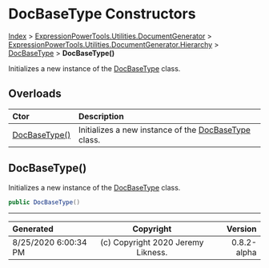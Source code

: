 ﻿# DocBaseType Constructors

[Index](../index.md) > [ExpressionPowerTools.Utilities.DocumentGenerator](ExpressionPowerTools.Utilities.DocumentGenerator.a.md) > [ExpressionPowerTools.Utilities.DocumentGenerator.Hierarchy](ExpressionPowerTools.Utilities.DocumentGenerator.Hierarchy.n.md) > [DocBaseType](ExpressionPowerTools.Utilities.DocumentGenerator.Hierarchy.DocBaseType.cs.md) > **DocBaseType()**

Initializes a new instance of the [DocBaseType](ExpressionPowerTools.Utilities.DocumentGenerator.Hierarchy.DocBaseType.cs.md) class.

## Overloads

| Ctor | Description |
| :-- | :-- |
| [DocBaseType()](#docbasetype) | Initializes a new instance of the [DocBaseType](ExpressionPowerTools.Utilities.DocumentGenerator.Hierarchy.DocBaseType.cs.md) class. |

## DocBaseType()

Initializes a new instance of the [DocBaseType](ExpressionPowerTools.Utilities.DocumentGenerator.Hierarchy.DocBaseType.cs.md) class.

```csharp
public DocBaseType()
```



---

| Generated | Copyright | Version |
| :-- | :-: | --: |
| 8/25/2020 6:00:34 PM | (c) Copyright 2020 Jeremy Likness. | 0.8.2-alpha |
